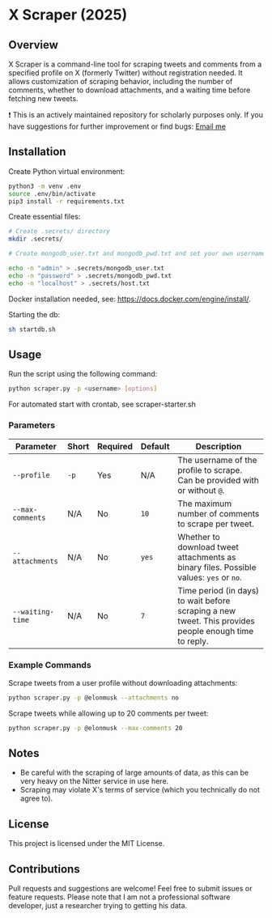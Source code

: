 # X Scraper (2025)

## Overview
X Scraper is a command-line tool for scraping tweets and comments from a specified profile on X (formerly Twitter) without registration needed. It allows customization of scraping behavior, including the number of comments, whether to download attachments, and a waiting time before fetching new tweets.

❗ This is an actively maintained repository for scholarly purposes only. If you have suggestions for further improvement or find bugs: [Email me](mailto:nico.giessmann@uni-luebeck.de)

## Installation

Create Python virtual environment:
```bash
python3 -m venv .env
source .env/bin/activate
pip3 install -r requirements.txt
```

Create essential files:
```bash
# Create .secrets/ directory
mkdir .secrets/

# Create mongodb_user.txt and mongodb_pwd.txt and set your own username and password (no update in Python scripts necessary). Be aware of newlines, which need to be removed!

echo -n "admin" > .secrets/mongodb_user.txt
echo -n "password" > .secrets/mongodb_pwd.txt
echo -n "localhost" > .secrets/host.txt
```

Docker installation needed, see: https://docs.docker.com/engine/install/.

Starting the db:
```bash
sh startdb.sh
```

## Usage
Run the script using the following command:

```sh
python scraper.py -p <username> [options]
```

For automated start with crontab, see scraper-starter.sh

### Parameters

| Parameter         | Short | Required | Default | Description |
|------------------|-------|----------|---------|-------------|
| `--profile`      | `-p`  | Yes      | N/A     | The username of the profile to scrape. Can be provided with or without `@`. |
| `--max-comments` | N/A   | No       | `10`    | The maximum number of comments to scrape per tweet. |
| `--attachments`  | N/A   | No       | `yes`   | Whether to download tweet attachments as binary files. Possible values: `yes` or `no`. |
| `--waiting-time` | N/A   | No       | `7`     | Time period (in days) to wait before scraping a new tweet. This provides people enough time to reply. |

### Example Commands
Scrape tweets from a user profile without downloading attachments:

```sh
python scraper.py -p @elonmusk --attachments no
```

Scrape tweets while allowing up to 20 comments per tweet:

```sh
python scraper.py -p @elonmusk --max-comments 20
```

## Notes
- Be careful with the scraping of large amounts of data, as this can be very heavy on the Nitter service in use here.
- Scraping may violate X's terms of service (which you technically do not agree to).

## License
This project is licensed under the MIT License.

## Contributions
Pull requests and suggestions are welcome! Feel free to submit issues or feature requests. Please note that I am not a professional software developer, just a researcher trying to getting his data.
